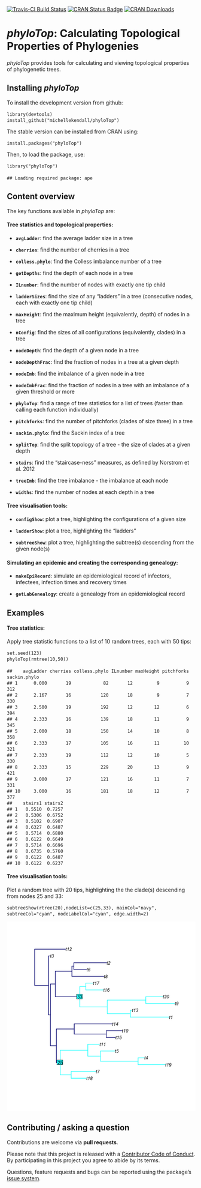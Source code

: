 [![Travis-CI Build
Status](https://travis-ci.org/MichelleKendall/phyloTop.png?branch=master)](https://travis-ci.org/MichelleKendall/phyloTop)
[![CRAN Status
Badge](http://www.r-pkg.org/badges/version/phyloTop)](https://cran.r-project.org/package=phyloTop)
[![CRAN
Downloads](http://cranlogs.r-pkg.org/badges/phyloTop)](http://cran.rstudio.com/web/packages/phyloTop/index.html)

*phyloTop*: Calculating Topological Properties of Phylogenies
=============================================================

*phyloTop* provides tools for calculating and viewing topological
properties of phylogenetic trees.

Installing *phyloTop*
---------------------

To install the development version from github:

    library(devtools)
    install_github("michellekendall/phyloTop")

The stable version can be installed from CRAN using:

    install.packages("phyloTop")

Then, to load the package, use:

    library("phyloTop")

    ## Loading required package: ape

Content overview
----------------

The key functions available in *phyloTop* are:

#### Tree statistics and topological properties:

-   **`avgLadder`**: find the average ladder size in a tree

-   **`cherries`**: find the number of cherries in a tree

-   **`colless.phylo`**: find the Colless imbalance number of a tree

-   **`getDepths`**: find the depth of each node in a tree

-   **`ILnumber`**: find the number of nodes with exactly one tip child

-   **`ladderSizes`**: find the size of any “ladders” in a tree
    (consecutive nodes, each with exactly one tip child)

-   **`maxHeight`**: find the maximum height (equivalently, depth) of
    nodes in a tree

-   **`nConfig`**: find the sizes of all configurations (equivalently,
    clades) in a tree

-   **`nodeDepth`**: find the depth of a given node in a tree

-   **`nodeDepthFrac`**: find the fraction of nodes in a tree at a given
    depth

-   **`nodeImb`**: find the imbalance of a given node in a tree

-   **`nodeImbFrac`**: find the fraction of nodes in a tree with an
    imbalance of a given threshold or more

-   **`phyloTop`**: find a range of tree statistics for a list of trees
    (faster than calling each function individually)

-   **`pitchforks`**: find the number of pitchforks (clades of size
    three) in a tree

-   **`sackin.phylo`**: find the Sackin index of a tree

-   **`splitTop`**: find the split topology of a tree - the size of
    clades at a given depth

-   **`stairs`**: find the “staircase-ness” measures, as defined by
    Norstrom et al. 2012

-   **`treeImb`**: find the tree imbalance - the imbalance at each node

-   **`widths`**: find the number of nodes at each depth in a tree

#### Tree visualisation tools:

-   **`configShow`**: plot a tree, highlighting the configurations of a
    given size

-   **`ladderShow`**: plot a tree, highlighting the “ladders”

-   **`subtreeShow`**: plot a tree, highlighting the subtree(s)
    descending from the given node(s)

#### Simulating an epidemic and creating the corresponding genealogy:

-   **`makeEpiRecord`**: simulate an epidemiological record of
    infectors, infectees, infection times and recovery times

-   **`getLabGenealogy`**: create a genealogy from an epidemiological
    record

Examples
--------

#### Tree statistics:

Apply tree statistic functions to a list of 10 random trees, each with
50 tips:

    set.seed(123)
    phyloTop(rmtree(10,50))

    ##    avgLadder cherries colless.phylo ILnumber maxHeight pitchforks sackin.phylo
    ## 1      0.000       19            82       12         9          9          312
    ## 2      2.167       16           120       18         9          7          330
    ## 3      2.500       19           192       12        12          6          394
    ## 4      2.333       16           139       18        11          9          345
    ## 5      2.000       18           150       14        10          8          358
    ## 6      2.333       17           105       16        11         10          321
    ## 7      2.333       19           112       12        10          5          330
    ## 8      2.333       15           229       20        13          9          421
    ## 9      3.000       17           121       16        11          7          331
    ## 10     3.000       16           181       18        12          7          377
    ##    stairs1 stairs2
    ## 1   0.5510  0.7257
    ## 2   0.5306  0.6752
    ## 3   0.5102  0.6907
    ## 4   0.6327  0.6487
    ## 5   0.5714  0.6880
    ## 6   0.6122  0.6649
    ## 7   0.5714  0.6696
    ## 8   0.6735  0.5760
    ## 9   0.6122  0.6487
    ## 10  0.6122  0.6237

#### Tree visualisation tools:

Plot a random tree with 20 tips, highlighting the the clade(s)
descending from nodes 25 and 33:

    subtreeShow(rtree(20),nodeList=c(25,33), mainCol="navy", subtreeCol="cyan", nodeLabelCol="cyan", edge.width=2)

![](figs/subtreeShow_example-1.png)

Contributing / asking a question
--------------------------------

Contributions are welcome via **pull requests**.

Please note that this project is released with a [Contributor Code of
Conduct](CONDUCT.md). By participating in this project you agree to
abide by its terms.

Questions, feature requests and bugs can be reported using the package’s
[issue system](https://github.com/michellekendall/phylotop/issues).
